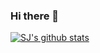### Hi there 👋

<!--
**jin-sj/jin-sj** is a ✨ _special_ ✨ repository because its `README.md` (this file) appears on your GitHub profile.

Here are some ideas to get you started:

- 🔭 I’m currently working on ...
- 🌱 I’m currently learning ...
- 👯 I’m looking to collaborate on ...
- 🤔 I’m looking for help with ...
- 💬 Ask me about ...
- 📫 How to reach me: ...
- 😄 Pronouns: ...
- ⚡ Fun fact: ...
-->

[![SJ's github stats](https://github-readme-stats.vercel.app/api?username=jin-sj&show_icons=true&include_all_commits=true&count_private=true&theme=default)](https://github.com/jin-sj)
